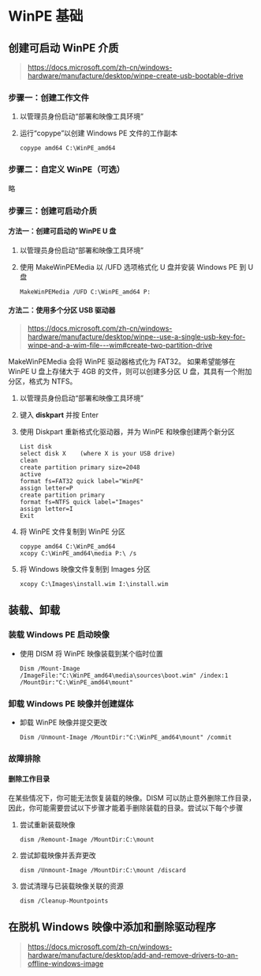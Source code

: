 # WinPE 基础

## 创建可启动 WinPE 介质

>https://docs.microsoft.com/zh-cn/windows-hardware/manufacture/desktop/winpe-create-usb-bootable-drive

### 步骤一：创建工作文件

1. 以管理员身份启动“部署和映像工具环境”

1. 运行“copype”以创建 Windows PE 文件的工作副本

       copype amd64 C:\WinPE_amd64

### 步骤二：自定义 WinPE（可选）

略

### 步骤三：创建可启动介质

#### 方法一：创建可启动的 WinPE U 盘

1. 以管理员身份启动“部署和映像工具环境”

1. 使用 MakeWinPEMedia 以 /UFD 选项格式化 U 盘并安装 Windows PE 到 U 盘

       MakeWinPEMedia /UFD C:\WinPE_amd64 P:

#### 方法二：使用多个分区 USB 驱动器

>https://docs.microsoft.com/zh-cn/windows-hardware/manufacture/desktop/winpe--use-a-single-usb-key-for-winpe-and-a-wim-file---wim#create-two-partition-drive

MakeWinPEMedia 会将 WinPE 驱动器格式化为 FAT32。 如果希望能够在 WinPE U 盘上存储大于 4GB 的文件，则可以创建多分区 U 盘，其具有一个附加分区，格式为 NTFS。

1. 以管理员身份启动“部署和映像工具环境”

1. 键入 **diskpart** 并按 Enter

1. 使用 Diskpart 重新格式化驱动器，并为 WinPE 和映像创建两个新分区

       List disk
       select disk X    (where X is your USB drive)
       clean
       create partition primary size=2048
       active
       format fs=FAT32 quick label="WinPE"
       assign letter=P
       create partition primary
       format fs=NTFS quick label="Images"
       assign letter=I  
       Exit

1. 将 WinPE 文件复制到 WinPE 分区

       copype amd64 C:\WinPE_amd64
       xcopy C:\WinPE_amd64\media P:\ /s

1. 将 Windows 映像文件复制到 Images 分区

       xcopy C:\Images\install.wim I:\install.wim

## 装载、卸载

### 装载 Windows PE 启动映像

- 使用 DISM 将 WinPE 映像装载到某个临时位置

      Dism /Mount-Image /ImageFile:"C:\WinPE_amd64\media\sources\boot.wim" /index:1 /MountDir:"C:\WinPE_amd64\mount"

### 卸载 Windows PE 映像并创建媒体

- 卸载 WinPE 映像并提交更改

      Dism /Unmount-Image /MountDir:"C:\WinPE_amd64\mount" /commit

### 故障排除

#### 删除工作目录

在某些情况下，你可能无法恢复装载的映像。DISM 可以防止意外删除工作目录，因此，你可能需要尝试以下步骤才能着手删除装载的目录。尝试以下每个步骤

1. 尝试重新装载映像

       dism /Remount-Image /MountDir:C:\mount

1. 尝试卸载映像并丢弃更改

       dism /Unmount-Image /MountDir:C:\mount /discard

1. 尝试清理与已装载映像关联的资源

       dism /Cleanup-Mountpoints

## 在脱机 Windows 映像中添加和删除驱动程序

>https://docs.microsoft.com/zh-cn/windows-hardware/manufacture/desktop/add-and-remove-drivers-to-an-offline-windows-image